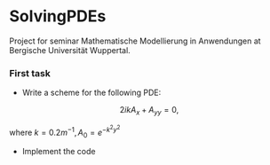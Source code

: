 # SolvingPDEs

Project for seminar Mathematische Modellierung in Anwendungen at Bergische Universität Wuppertal. 

### First task

* Write a scheme for the following PDE: 
```math 
2ikA_x + A_{yy} = 0, 
```
 where $k = 0.2 m^{-1}, A_0 = e^{-k^2y^2}$

* Implement the code



